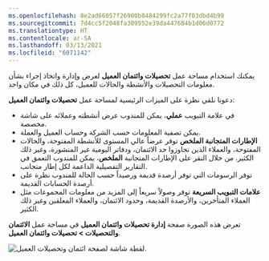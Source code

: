 ```yaml
---
ms.openlocfilehash: 8e2ad66057f26900b8484299fc2a77f03dbd4b99
ms.sourcegitcommit: 7d4cc5f2048fa309552e39da447684b1d06d0772
ms.translationtype: HT
ms.contentlocale: ar-SA
ms.lasthandoff: 03/13/2021
ms.locfileid: "6071142"
---
```

يمكنك استخدام مساحة عمل **تحصيلات وائتمان العميل** لعرض وإدارة واتخاذ إجراء بشأن معلومات التحصيلات والأنشطة والحالات للعميل، كل ذلك في مكان واحد.

دعونا نلقي نظرة على الميزات الرئيسية لمساحة عمل **تحصيلات وائتمان العميل**:

- في علامة التبويب **عملي**، يمكن للمندوب عرض أنشطته وعملائه على شاشة مخصصة.
- يمكن تصفية المعلومات حسب الشركة وحساب العميل والعملة.
- **الإطارات المتجانبة الملخص** توفر عرضاً عالي المستوى للأنشطة المفتوحة، والحالات المفتوحة، والعملاء الذين تجاوزوا حد الائتمان، ودفاتر اليومية غير المنشورة، وغير ذلك الكثير. من خلال النقر على الإطارات المتجانبة **الملخص**، يمكن للمندوب التعمق في التقارير التفصيلية الداعمة لكل إطار متجانب.
- توفر الرسومات التي توفر أرصدة قديمة ورصيداً حسب الحالة للمندوب نظرة على أرصدة الحسابات القديمة.
- **علامات التبويب السريعة** توفر وصولاً سريعاً إلى المزيد من معلومات المجموعات مثل العملاء المتأخرين، والأرصدة القديمة، وحدود الائتمان، والعملاء المعلقين وغير ذلك الكثير.

تعرض هذه الصورة صفحة **إدارة تحصيلات وائتمان العميل** في مساحة عمل **الائتمان والتحصيلات > تحصيلات وائتمان العميل**.

![‎لقطة شاشة لصفحة ائتمان وتحصيلات العميل.](../media/manage-customer-credit-collections.png)